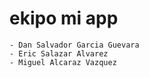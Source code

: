 # ekipo mi app

    - Dan Salvador Garcia Guevara
    - Eric Salazar Alvarez
    - Miguel Alcaraz Vazquez 